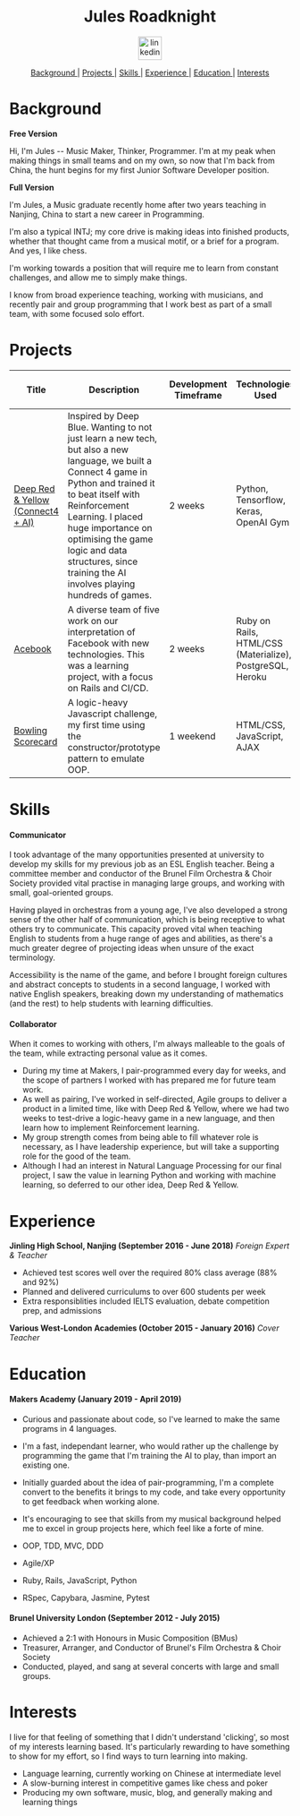 <h1 align="center">Jules Roadknight</h1>

<p align="center">
<a href="https://www.linkedin.com/in/jules-roadknight/">
<img src="https://www.iconfinder.com/data/icons/free-social-icons/67/linkedin_circle_color-512.png" alt="linkedin" hspace="50" height="42" width="42"></a></p>

<div align="center">
    
[Background ](#background) | 
[Projects ](#projects) | 
[Skills ](#skills) | 
[Experience ](#experience) | 
[Education ](#education) | 
[Interests ](#interests)

</div>

# Background

**Free Version**

Hi, I'm Jules -- Music Maker, Thinker, Programmer. I'm at my peak when making things in small teams and on my own, so now that I'm back from China, the hunt begins for my first Junior Software Developer position.

**Full Version**

I'm Jules, a Music graduate recently home after two years teaching in Nanjing, China to start a new career in Programming.

I'm also a typical INTJ; my core drive is making ideas into finished products, whether that thought came from a musical motif, or a brief for a program. And yes, I like chess.

I'm working towards a position that will require me to learn from constant challenges, and allow me to simply make things.

I know from broad experience teaching, working with musicians, and recently pair and group programming that I work best as part of a small team, with some focused solo effort.

# Projects
| Title | Description | Development Timeframe | Technologies Used | Test Suites/CIs/CDs Employed |
|--|--|--|--|--|
| [Deep Red & Yellow (Connect4 + AI)](https://github.com/Jimjule/deep_red_yellow_connect4) | Inspired by Deep Blue. Wanting to not just learn a new tech, but also a new language, we built a Connect 4 game in Python and trained it to beat itself with Reinforcement Learning. I placed huge importance on optimising the game logic and data structures, since training the AI involves playing hundreds of games. | 2 weeks | Python, Tensorflow, Keras, OpenAI Gym | Pytest |
| [Acebook](https://github.com/Jimjule/Acebook-Team_404) | A diverse team of five work on our interpretation of Facebook with new technologies. This was a learning project, with a focus on Rails and CI/CD. | 2 weeks | Ruby on Rails, HTML/CSS (Materialize), PostgreSQL, Heroku | RSpec, Capybara, Travis, Selenium Webdriver |
| [Bowling Scorecard](https://github.com/Jimjule/bowling-challenge) | A logic-heavy Javascript challenge, my first time using the constructor/prototype pattern to emulate OOP.  | 1 weekend |HTML/CSS, JavaScript, AJAX | Jasmine  |

# Skills

#### Communicator

I took advantage of the many opportunities presented at university to develop my skills for my previous job as an ESL English teacher. Being a committee member and conductor of the Brunel Film Orchestra & Choir Society provided vital practise in managing large groups, and working with small, goal-oriented groups.

Having played in orchestras from a young age, I've also developed a strong sense of the other half of communication, which is being receptive to what others try to communicate. This capacity proved vital when teaching English to students from a huge range of ages and abilities, as there's a much greater degree of projecting ideas when unsure of the exact terminology.

Accessibility is the name of the game, and before I brought foreign cultures and abstract concepts to students in a second language, I worked with native English speakers, breaking down my understanding of mathematics (and the rest) to help students with learning difficulties.

#### Collaborator

When it comes to working with others, I'm always malleable to the goals of the team, while extracting personal value as it comes.

- During my time at Makers, I pair-programmed every day for weeks, and the scope of partners I worked with has prepared me for future team work.
- As well as pairing, I've worked in self-directed, Agile groups to deliver a product in a limited time, like with Deep Red & Yellow, where we had two weeks to test-drive a logic-heavy game in a new language, and then learn how to implement Reinforcement learning.
- My group strength comes from being able to fill whatever role is necessary, as I have leadership experience, but will take a supporting role for the good of the team.
- Although I had an interest in Natural Language Processing for our final project, I saw the value in learning Python and working with machine learning, so deferred to our other idea, Deep Red & Yellow.

# Experience

**Jinling High School, Nanjing (September 2016 - June 2018)**
*Foreign Expert & Teacher*
- Achieved test scores well over the required 80% class average (88% and 92%)
- Planned and delivered curriculums to over 600 students per week
- Extra responsiblities included IELTS evaluation, debate competition prep, and admissions

**Various West-London Academies (October 2015 - January 2016)**
*Cover Teacher*  

# Education

#### Makers Academy (January 2019 - April 2019)

- Curious and passionate about code, so I've learned to make the same programs in 4 languages.
- I'm a fast, independant learner, who would rather up the challenge by programming the game that I'm training the AI to play, than import an existing one.
- Initially guarded about the idea of pair-programming, I'm a complete convert to the benefits it brings to my code, and take every opportunity to get feedback when working alone.
- It's encouraging to see that skills from my musical background helped me to excel in group projects here, which feel like a forte of mine.

- OOP, TDD, MVC, DDD
- Agile/XP
- Ruby, Rails, JavaScript, Python
- RSpec, Capybara, Jasmine, Pytest

#### Brunel University London (September 2012 - July 2015)

- Achieved a 2:1 with Honours in Music Composition (BMus)
- Treasurer, Arranger, and Conductor of Brunel's Film Orchestra & Choir Society
- Conducted, played, and sang at several concerts with large and small groups.

# Interests

I live for that feeling of something that I didn't understand 'clicking', so most of my interests learning based. It's particularly rewarding to have something to show for my effort, so I find ways to turn learning into making.

- Language learning, currently working on Chinese at intermediate level
- A slow-burning interest in competitive games like chess and poker
- Producing my own software, music, blog, and generally making and learning things
